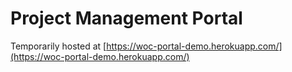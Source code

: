 # Project Management Portal

Temporarily hosted at [https://woc-portal-demo.herokuapp.com/](https://woc-portal-demo.herokuapp.com/)
